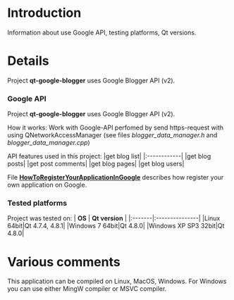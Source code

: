# Introduction #

Information about use Google API, testing platforms, Qt versions.

# Details #

Project **qt-google-blogger** uses Google Blogger API (v2).

### Google API ###

Project **qt-google-blogger** uses Google Blogger API (v2).

How it works:
Work with Google-API perfomed by send https-request with using QNetworkAccessManager (see files _blogger\_data\_manager.h_ and _blogger\_data\_manager.cpp_)

API features used in this project:
|get blog list|
|:------------|
|get blog posts|
|get post comments|
|get blog pages|
|get blog users|

File **[HowToRegisterYourAppIicationInGoogle](http://code.google.com/p/qt-google-blogger/wiki/HowToRegisterYourApplicationInGoogle)** describes how register your own application on Google.

### Tested platforms ###
Project was tested on:
| **OS** | **Qt version** |
|:-------|:---------------|
|Linux 64bit|Qt 4.7.4, 4.8.1|
|Windows 7 64bit|Qt 4.8.0|
|Windows XP SP3 32bit|Qt 4.8.0|


# Various comments #

This application can be compiled on Linux, MacOS, Windows. For Windows you can use either MingW compiler or MSVC compiler.